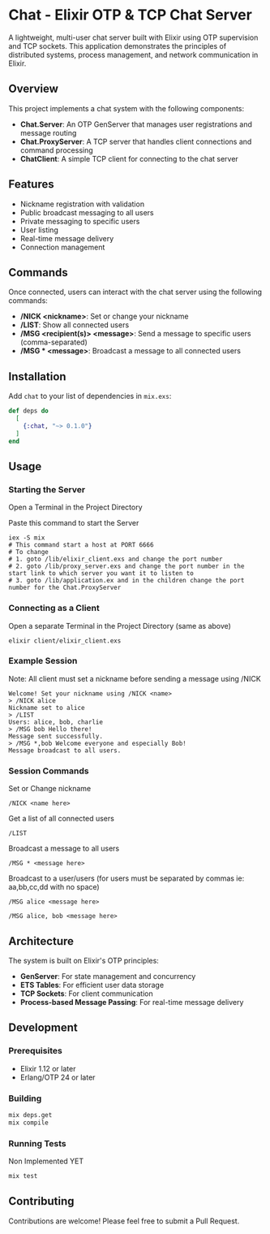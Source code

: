 # Chat - Elixir OTP & TCP Chat Server

A lightweight, multi-user chat server built with Elixir using OTP supervision and TCP sockets. This application demonstrates the principles of distributed systems, process management, and network communication in Elixir.

## Overview

This project implements a chat system with the following components:

- **Chat.Server**: An OTP GenServer that manages user registrations and message routing
- **Chat.ProxyServer**: A TCP server that handles client connections and command processing
- **ChatClient**: A simple TCP client for connecting to the chat server

## Features

- Nickname registration with validation
- Public broadcast messaging to all users
- Private messaging to specific users
- User listing
- Real-time message delivery 
- Connection management

## Commands

Once connected, users can interact with the chat server using the following commands:

- **/NICK \<nickname\>**: Set or change your nickname
- **/LIST**: Show all connected users
- **/MSG \<recipient(s)\> \<message\>**: Send a message to specific users (comma-separated) 
- **/MSG * \<message\>**: Broadcast a message to all connected users

## Installation

Add `chat` to your list of dependencies in `mix.exs`:

```elixir
def deps do
  [
    {:chat, "~> 0.1.0"}
  ]
end
```

## Usage

### Starting the Server

Open a Terminal in the Project Directory

Paste this command to start the Server

```
iex -S mix
# This command start a host at PORT 6666
# To change 
# 1. goto /lib/elixir_client.exs and change the port number
# 2. goto /lib/proxy_server.exs and change the port number in the start link to which server you want it to listen to 
# 3. goto /lib/application.ex and in the children change the port number for the Chat.ProxyServer
```

### Connecting as a Client

Open a separate Terminal in the Project Directory (same as above)

```
elixir client/elixir_client.exs
```

### Example Session

Note: All client must set a nickname before sending a message using /NICK 

```
Welcome! Set your nickname using /NICK <name>
> /NICK alice
Nickname set to alice
> /LIST
Users: alice, bob, charlie
> /MSG bob Hello there!
Message sent successfully.
> /MSG *,bob Welcome everyone and especially Bob!
Message broadcast to all users.
```

### Session Commands

Set or Change nickname
```
/NICK <name here>
```

Get a list of all connected users
```
/LIST
```

Broadcast a message to all users
```
/MSG * <message here>
```
Broadcast to a user/users (for users must be separated by commas ie: aa,bb,cc,dd with no space)
```
/MSG alice <message here>
```
```
/MSG alice, bob <message here>
```



## Architecture

The system is built on Elixir's OTP principles:

- **GenServer**: For state management and concurrency
- **ETS Tables**: For efficient user data storage
- **TCP Sockets**: For client communication
- **Process-based Message Passing**: For real-time message delivery

## Development

### Prerequisites

- Elixir 1.12 or later
- Erlang/OTP 24 or later

### Building

```bash
mix deps.get
mix compile
```

### Running Tests

Non Implemented YET
```bash
mix test
```


## Contributing

Contributions are welcome! Please feel free to submit a Pull Request.